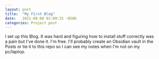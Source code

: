 ```yaml
---
layout: post
title:  "My First Blog"
date:   2021-08-08 01:09:15 -0500
categories: Project post
---
```

I set up this Blog. It was hard and figuring how to install stuff correctly was a pain but I've done it. I'm free. I'll probably create an Obsidian vault in the Posts or tie it to this repo so I can see my notes when I'm not on my pc/laptop.